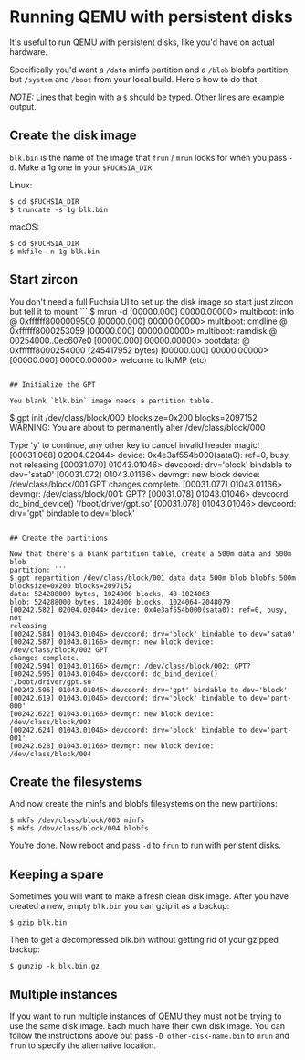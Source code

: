 # Running QEMU with persistent disks

It's useful to run QEMU with persistent disks, like you'd have on actual
hardware.

Specifically you'd want a `/data` minfs partition and a `/blob` blobfs
partition, but `/system` and `/boot` from your local build. Here's how to do
that.

*NOTE:* Lines that begin with a `$` should be typed. Other lines are example
output.

## Create the disk image
`blk.bin` is the name of the image that `frun` / `mrun` looks for when you pass
`-d`. Make a 1g one in your `$FUCHSIA_DIR`.

Linux:
```
$ cd $FUCHSIA_DIR
$ truncate -s 1g blk.bin
```
macOS:
```
$ cd $FUCHSIA_DIR
$ mkfile -n 1g blk.bin
```

## Start zircon
You don't need a full Fuchsia UI to set up the disk image so start just zircon
but tell it to mount ```
$ mrun -d
[00000.000] 00000.00000> multiboot: info @ 0xffffff8000009500
[00000.000] 00000.00000> multiboot: cmdline @ 0xffffff8000253059
[00000.000] 00000.00000> multiboot: ramdisk @ 00254000..0ec607e0
[00000.000] 00000.00000> bootdata: @ 0xffffff8000254000 (245417952 bytes)
[00000.000] 00000.00000>
[00000.000] 00000.00000> welcome to lk/MP
(etc)
```

## Initialize the GPT

You blank `blk.bin` image needs a partition table.
```
$ gpt init /dev/class/block/000
blocksize=0x200 blocks=2097152
WARNING: You are about to permanently alter /dev/class/block/000

Type 'y' to continue, any other key to cancel
invalid header magic!
[00031.068] 02004.02044> device: 0x4e3af554b000(sata0): ref=0, busy, not
releasing
[00031.070] 01043.01046> devcoord: drv='block' bindable to dev='sata0'
[00031.072] 01043.01166> devmgr: new block device: /dev/class/block/001
GPT changes complete.
[00031.077] 01043.01166> devmgr: /dev/class/block/001: GPT?
[00031.078] 01043.01046> devcoord: dc_bind_device() '/boot/driver/gpt.so'
[00031.078] 01043.01046> devcoord: drv='gpt' bindable to dev='block'
```

## Create the partitions

Now that there's a blank partition table, create a 500m data and 500m blob
partition: ```
$ gpt repartition /dev/class/block/001 data data 500m blob blobfs 500m
blocksize=0x200 blocks=2097152
data: 524288000 bytes, 1024000 blocks, 48-1024063
blob: 524288000 bytes, 1024000 blocks, 1024064-2048079
[00242.582] 02004.02044> device: 0x4e3af554b000(sata0): ref=0, busy, not
releasing
[00242.584] 01043.01046> devcoord: drv='block' bindable to dev='sata0'
[00242.587] 01043.01166> devmgr: new block device: /dev/class/block/002 GPT
changes complete.
[00242.594] 01043.01166> devmgr: /dev/class/block/002: GPT?
[00242.596] 01043.01046> devcoord: dc_bind_device() '/boot/driver/gpt.so'
[00242.596] 01043.01046> devcoord: drv='gpt' bindable to dev='block'
[00242.619] 01043.01046> devcoord: drv='block' bindable to dev='part-000'
[00242.622] 01043.01166> devmgr: new block device: /dev/class/block/003
[00242.624] 01043.01046> devcoord: drv='block' bindable to dev='part-001'
[00242.628] 01043.01166> devmgr: new block device: /dev/class/block/004
```

## Create the filesystems

And now create the minfs and blobfs filesystems on the new partitions:

```
$ mkfs /dev/class/block/003 minfs
$ mkfs /dev/class/block/004 blobfs
```

You're done. Now reboot and pass `-d` to `frun` to run with peristent disks.

## Keeping a spare

Sometimes you will want to make a fresh clean disk image. After you have created
a new, empty `blk.bin` you can gzip it as a backup:
```
$ gzip blk.bin
```
Then to get a decompressed blk.bin without getting rid of your gzipped backup:
```
$ gunzip -k blk.bin.gz
```

## Multiple instances

If you want to run multiple instances of QEMU they must not be trying to use the
same disk image. Each much have their own disk image. You can follow the
instructions above but pass `-D other-disk-name.bin` to `mrun` and `frun` to
specify the alternative location.
